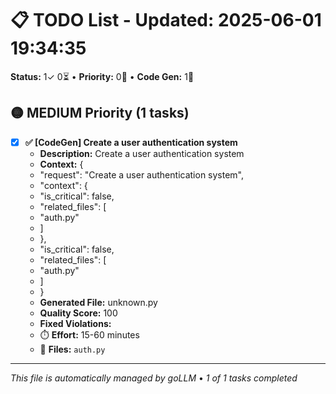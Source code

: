 # 📋 TODO List - Updated: 2025-06-01 19:34:35
**Status:** 1✓ 0⏳ • **Priority:** 0🔴 • **Code Gen:** 1🔄

## 🟡 MEDIUM Priority (1 tasks)

- [x] **✅ [CodeGen] Create a user authentication system**
  - **Description:** Create a user authentication system
  - **Context:** {
  - "request": "Create a user authentication system",
  - "context": {
  - "is_critical": false,
  - "related_files": [
  - "auth.py"
  - ]
  - },
  - "is_critical": false,
  - "related_files": [
  - "auth.py"
  - ]
  - }
  - **Generated File:** unknown.py
  - **Quality Score:** 100
  - **Fixed Violations:**
  - ⏱️ **Effort:** 15-60 minutes
  - 📂 **Files:** `auth.py`

---
*This file is automatically managed by goLLM* • *1 of 1 tasks completed*